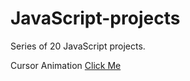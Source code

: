 # JavaScript-projects
Series of 20 JavaScript projects.


Cursor Animation [Click Me]([https://amgleo09.github.io/responsive-book-store/](https://amgleo09.github.io/cursor-animation/))

